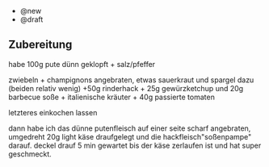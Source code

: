 - @new
- @draft

## Zubereitung
habe 100g pute dünn geklopft + salz/pfeffer

zwiebeln + champignons angebraten, etwas sauerkraut und spargel dazu (beiden relativ wenig) +50g rinderhack + 25g gewürzketchup und 20g barbecue soße + italienische kräuter + 40g passierte tomaten

letzteres einkochen lassen

dann habe ich das dünne putenfleisch auf einer seite scharf angebraten, umgedreht 20g light käse draufgelegt und die hackfleisch"soßenpampe" darauf. deckel drauf 5 min gewartet bis der käse zerlaufen ist und hat super geschmeckt.
